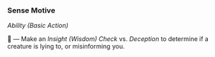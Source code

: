 ### Sense Motive
*Ability (Basic Action)*  

🔷 — Make an *Insight (Wisdom) Check* vs. *Deception* to determine if a creature is lying to, or misinforming you.
